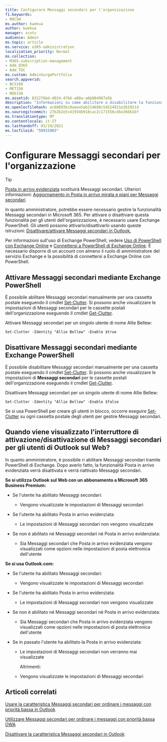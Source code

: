 ```yaml
---
title: Configurare Messaggi secondari per l'organizzazione
f1.keywords:
- NOCSH
ms.author: kwekua
author: kwekua
manager: scotv
audience: Admin
ms.topic: article
ms.service: o365-administration
localization_priority: Normal
ms.collection:
- M365-subscription-management
- Adm_O365
- Adm_TOC
ms.custom: AdminSurgePortfolio
search.appverid:
- BCS160
- MET150
- MOE150
ms.assetid: 832276bd-d024-47b6-a80a-a6b884907a5b
description: "Informazioni su come abilitare o disabilitare la funzionalità Messaggi secondari per tutti gli utenti o specifici dell'organizzazione tramite PowerShell di Exchange. "
ms.openlocfilehash: ac68893bc0aeea5ab214698c54524921e2b1921d
ms.sourcegitcommit: 27b2b2e5c41934b918cac2c171556c45e36661bf
ms.translationtype: MT
ms.contentlocale: it-IT
ms.lasthandoff: 03/19/2021
ms.locfileid: "50915903"
---
```

# <a name="configure-clutter-for-your-organization"></a>Configurare Messaggi secondari per l'organizzazione

> [!TIP]
> [Posta in arrivo evidenziata](../setup/configure-focused-inbox.md) sostituirà Messaggi secondari. Ulteriori informazioni: [Aggiornamento in Posta in arrivo mirata e piani per Messaggi secondari](https://techcommunity.microsoft.com/t5/Outlook-Blog/Update-on-Focused-Inbox-and-our-plans-for-Clutter/ba-p/136448)
  
In quanto amministratore, potrebbe essere necessario gestire la funzionalità Messaggi secondari in Microsoft 365. Per attivare o disattivare questa funzionalità per gli utenti dell'organizzazione, è necessario usare Exchange PowerShell. Gli utenti possono attivarlo/disattivarlo usando queste istruzioni: [Disattivare/attivare Messaggi secondari in Outlook.](https://support.microsoft.com/office/a9c72a77-1bc4-40e6-ba6d-103c1d1aba4c)
  
Per informazioni sull'uso di Exchange PowerShell, vedere [Uso di PowerShell con Exchange Online](/powershell/exchange/exchange-online-powershell) e [Connettersi a PowerShell di Exchange Online](/powershell/exchange/connect-to-exchange-online-powershell). È necessario disporre di un account con almeno il ruolo di amministratore del servizio Exchange e la possibilità di connettersi a Exchange Online con PowerShell. 
  
## <a name="turn-clutter-on-using-exchange-powershell"></a>Attivare Messaggi secondari mediante Exchange PowerShell

È possibile abilitare Messaggi secondari manualmente per una cassetta postale eseguendo il cmdlet [Set-Clutter](/powershell/module/exchange/set-clutter). Si possono anche visualizzare le impostazioni di Messaggi secondari per le cassette postali dell'organizzazione eseguendo il cmdlet [Get-Clutter](/powershell/module/exchange/get-clutter). 
  
Attivare Messaggi secondari per un singolo utente di nome Allie Bellew:
    
`Set-Clutter -Identity "Allie Bellew" -Enable $true`


## <a name="turn-clutter-off-using-exchange-powershell"></a>Disattivare Messaggi secondari mediante Exchange PowerShell

È possibile disabilitare Messaggi secondari manualmente per una cassetta postale eseguendo il cmdlet [Set-Clutter](/powershell/module/exchange/set-clutter). Si possono anche visualizzare le impostazioni di **Messaggi secondari** per le cassette postali dell'organizzazione eseguendo il cmdlet [Get-Clutter](/powershell/module/exchange/get-clutter). 
  
Disattivare Messaggi secondari per un singolo utente di nome Allie Bellew:
    
`Set-Clutter -Identity "Allie Bellew" -Enable $false`

Se si usa PowerShell per creare gli utenti in blocco, occorre eseguire [Set-Clutter](/powershell/module/exchange/set-clutter) su ogni cassetta postale degli utenti per gestire Messaggi secondari. 
  
## <a name="when-does-the-clutter-onoff-switch-appear-to-users-in-outlook-on-the-web"></a>Quando viene visualizzato l'interruttore di attivazione/disattivazione di Messaggi secondari per gli utenti di Outlook sul Web?
<a name="bkmk_onoff"> </a>

In quanto amministratore, è possibile ri abilitare Messaggi secondari tramite PowerShell di Exchange. Dopo averlo fatto, la funzionalità Posta in arrivo evidenziata verrà disattivata e verrà riattivato Messaggi secondari. 
  
 **Se si utilizza Outlook sul Web con un abbonamento a Microsoft 365 Business Premium:**
  
- Se l'utente ha abilitato Messaggi secondari: 
    
  - Vengono visualizzate le impostazioni di Messaggi secondari
    
- Se l'utente ha abilitato Posta in arrivo evidenziata: 
    
  - Le impostazioni di Messaggi secondari non vengono visualizzate
    
- Se non è abilitato né Messaggi secondari né Posta in arrivo evidenziata: 
    
  - Sia Messaggi secondari che Posta in arrivo evidenziata vengono visualizzati come opzioni nelle impostazioni di posta elettronica dell'utente
    
 **Se si usa Outlook.com:**
  
- Se l'utente ha abilitato Messaggi secondari: 
    
  - Vengono visualizzate le impostazioni di Messaggi secondari
    
- Se l'utente ha abilitato Posta in arrivo evidenziata: 
    
  - Le impostazioni di Messaggi secondari non vengono visualizzate
    
- Se non è abilitato né Messaggi secondari né Posta in arrivo evidenziata: 
    
  - Sia Messaggi secondari che Posta in arrivo evidenziata vengono visualizzati come opzioni nelle impostazioni di posta elettronica dell'utente
    
- Se in passato l'utente ha abilitato la Posta in arrivo evidenziata:
    
  - Le impostazioni di Messaggi secondari non verranno mai visualizzate
    
    Altrimenti: 
    
  - Vengono visualizzate le impostazioni di Messaggi secondari
    
## <a name="related-articles"></a>Articoli correlati
<a name="bkmk_onoff"> </a>

[Usare la caratteristica Messaggi secondari per ordinare i messaggi con priorità bassa in Outlook](https://support.microsoft.com/office/7b50c5db-7704-4e55-8a1b-dfc7bf1eafa0)
    
[Utilizzare Messaggi secondari per ordinare i messaggi con priorità bassa OWA](https://support.microsoft.com/office/fe4d64ca-bf73-48f1-91b4-9a659e008bce)
    
[Disattivare la caratteristica Messaggi secondari in Outlook](https://support.microsoft.com/office/a9c72a77-1bc4-40e6-ba6d-103c1d1aba4c)
